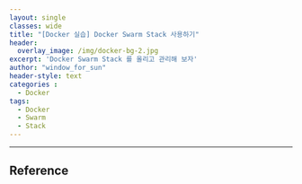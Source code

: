 ```yaml
--- 
layout: single
classes: wide
title: "[Docker 실습] Docker Swarm Stack 사용하기"
header:
  overlay_image: /img/docker-bg-2.jpg
excerpt: 'Docker Swarm Stack 를 올리고 관리해 보자'
author: "window_for_sun"
header-style: text
categories :
  - Docker
tags:
  - Docker
  - Swarm
  - Stack
---  
```


























































































---
## Reference

	